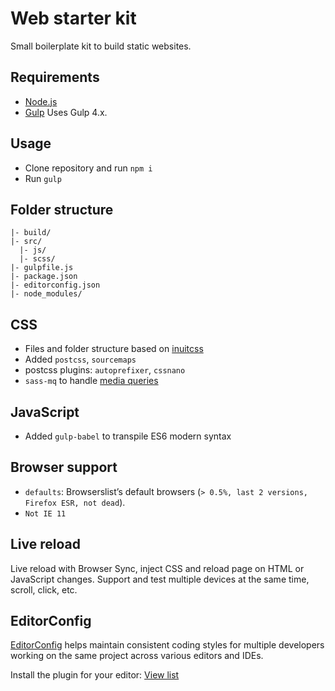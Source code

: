 # Web starter kit

Small boilerplate kit to build static websites.

## Requirements

- [Node.js](https://nodejs.org/en/)
- [Gulp](https://gulpjs.com/) Uses Gulp 4.x.

## Usage

- Clone repository and run `npm i`
- Run `gulp`

## Folder structure

```
|- build/
|- src/
  |- js/
  |- scss/
|- gulpfile.js
|- package.json
|- editorconfig.json
|- node_modules/
```

## CSS

- Files and folder structure based on [inuitcss](https://github.com/inuitcss/inuitcss)
- Added `postcss`, `sourcemaps`
- postcss plugins: `autoprefixer`, `cssnano`
- `sass-mq` to handle [media queries](https://github.com/sass-mq/sass-mq)

## JavaScript

- Added `gulp-babel` to transpile ES6 modern syntax

## Browser support

- `defaults`: Browserslist’s default browsers (`> 0.5%, last 2 versions, Firefox ESR, not dead`).
- `Not IE 11`

## Live reload

Live reload with Browser Sync, inject CSS and reload page on HTML or JavaScript changes. Support and test multiple devices at the same time, scroll, click, etc.

## EditorConfig

[EditorConfig](https://editorconfig.org/) helps maintain consistent coding styles for multiple developers working on the same project across various editors and IDEs.

Install the plugin for your editor: [View list](https://editorconfig.org/#download)